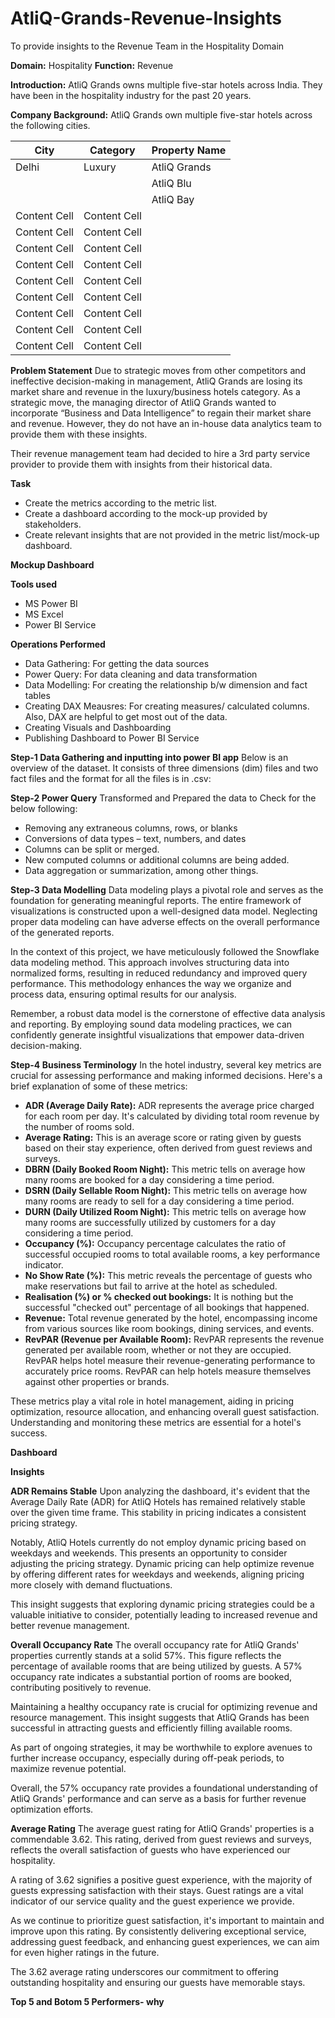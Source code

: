 # AtliQ-Grands-Revenue-Insights
To provide insights to the Revenue Team in the Hospitality Domain

**Domain:** Hospitality
**Function:** Revenue

**Introduction:** 
AtliQ Grands owns multiple five-star hotels across India. They have been in the hospitality industry for the past 20 years. 

**Company Background:** 
AtliQ Grands own multiple five-star hotels across the following cities.

| City          | Category      | Property Name |
| ------------- | ------------- | ------------- |
| Delhi         | Luxury        |  AtliQ Grands |
|               |               |  AtliQ Blu    |
|               |               |  AtliQ Bay    |
| Content Cell  | Content Cell  |               |
| Content Cell  | Content Cell  |               |
| Content Cell  | Content Cell  |               |
| Content Cell  | Content Cell  |               |
| Content Cell  | Content Cell  |               |
| Content Cell  | Content Cell  |               |
| Content Cell  | Content Cell  |               |
| Content Cell  | Content Cell  |               |
| Content Cell  | Content Cell  |               |

**Problem Statement**
Due to strategic moves from other competitors and ineffective decision-making in management, AtliQ Grands are losing its market share and revenue in the luxury/business hotels category. As a strategic move, the managing director of AtliQ Grands wanted to incorporate “Business and Data Intelligence” to regain their market share and revenue. However, they do not have an in-house data analytics team to provide them with these insights. 

Their revenue management team had decided to hire a 3rd party service provider to provide them with insights from their historical data.

**Task**
* Create the metrics according to the metric list.
* Create a dashboard according to the mock-up provided by stakeholders.
* Create relevant insights that are not provided in the metric list/mock-up dashboard.

**Mockup Dashboard**


**Tools used**
* MS Power BI
* MS Excel
* Power BI Service

**Operations Performed**
* Data Gathering: For getting the data sources
* Power Query: For data cleaning and data transformation
* Data Modelling: For creating the relationship b/w dimension and fact tables
* Creating DAX Meausres: For creating measures/ calculated columns. Also, DAX are helpful to get most out of the data.
* Creating Visuals and Dashboarding
* Publishing Dashboard to Power BI Service

**Step-1 Data Gathering and inputting into power BI app**
Below is an overview of the dataset. It consists of three dimensions (dim) files and two fact files and the format for all the files is in .csv:


**Step-2 Power Query**
Transformed and Prepared the data to Check for the below following:

* Removing any extraneous columns, rows, or blanks
* Conversions of data types – text, numbers, and dates
* Columns can be split or merged.
* New computed columns or additional columns are being added.
* Data aggregation or summarization, among other things.

**Step-3 Data Modelling**
Data modeling plays a pivotal role and serves as the foundation for generating meaningful reports. 
The entire framework of visualizations is constructed upon a well-designed data model. Neglecting proper data modeling can have adverse effects on the overall performance of the generated reports.

In the context of this project, we have meticulously followed the Snowflake data modeling method. This approach involves structuring data into normalized forms, resulting in reduced redundancy and improved query performance. This methodology enhances the way we organize and process data, ensuring optimal results for our analysis.

Remember, a robust data model is the cornerstone of effective data analysis and reporting. By employing sound data modeling practices, we can confidently generate insightful visualizations that empower data-driven decision-making.

**Step-4 Business Terminology**
In the hotel industry, several key metrics are crucial for assessing performance and making informed decisions. Here's a brief explanation of some of these metrics:

* **ADR (Average Daily Rate):** ADR represents the average price charged for each room per day. It's calculated by dividing total room revenue by the number of rooms sold.
* **Average Rating:** This is an average score or rating given by guests based on their stay experience, often derived from guest reviews and surveys.
* **DBRN (Daily Booked Room Night):** This metric tells on average how many rooms are booked for a day considering a time period.
* **DSRN (Daily Sellable Room Night):** This metric tells on average how many rooms are ready to sell for a day considering a time period.
* **DURN (Daily Utilized Room Night):** This metric tells on average how many rooms are successfully utilized by customers for a day considering a time period.
* **Occupancy (%):** Occupancy percentage calculates the ratio of successful occupied rooms to total available rooms, a key performance indicator.
* **No Show Rate (%):** This metric reveals the percentage of guests who make reservations but fail to arrive at the hotel as scheduled.
* **Realisation (%) or % checked out bookings:** It is nothing but the successful "checked out" percentage of all bookings that happened.
* **Revenue:** Total revenue generated by the hotel, encompassing income from various sources like room bookings, dining services, and events.
* **RevPAR (Revenue per Available Room):** RevPAR represents the revenue generated per available room, whether or not they are occupied. RevPAR helps hotel measure their revenue-generating performance to accurately price rooms. RevPAR can help hotels measure themselves against other properties or brands.

These metrics play a vital role in hotel management, aiding in pricing optimization, resource allocation, and enhancing overall guest satisfaction. Understanding and monitoring these metrics are essential for a hotel's success.

**Dashboard**

**Insights**

**ADR Remains Stable**
Upon analyzing the dashboard, it's evident that the Average Daily Rate (ADR) for AtliQ Hotels has remained relatively stable over the given time frame. This stability in pricing indicates a consistent pricing strategy.

Notably, AtliQ Hotels currently do not employ dynamic pricing based on weekdays and weekends. This presents an opportunity to consider adjusting the pricing strategy. Dynamic pricing can help optimize revenue by offering different rates for weekdays and weekends, aligning pricing more closely with demand fluctuations.

This insight suggests that exploring dynamic pricing strategies could be a valuable initiative to consider, potentially leading to increased revenue and better revenue management.

**Overall Occupancy Rate**
The overall occupancy rate for AtliQ Grands' properties currently stands at a solid 57%. This figure reflects the percentage of available rooms that are being utilized by guests. A 57% occupancy rate indicates a substantial portion of rooms are booked, contributing positively to revenue.

Maintaining a healthy occupancy rate is crucial for optimizing revenue and resource management. This insight suggests that AtliQ Grands has been successful in attracting guests and efficiently filling available rooms.

As part of ongoing strategies, it may be worthwhile to explore avenues to further increase occupancy, especially during off-peak periods, to maximize revenue potential.

Overall, the 57% occupancy rate provides a foundational understanding of AtliQ Grands' performance and can serve as a basis for further revenue optimization efforts.

**Average Rating**
The average guest rating for AtliQ Grands' properties is a commendable 3.62. This rating, derived from guest reviews and surveys, reflects the overall satisfaction of guests who have experienced our hospitality.

A rating of 3.62 signifies a positive guest experience, with the majority of guests expressing satisfaction with their stays. Guest ratings are a vital indicator of our service quality and the guest experience we provide.

As we continue to prioritize guest satisfaction, it's important to maintain and improve upon this rating. By consistently delivering exceptional service, addressing guest feedback, and enhancing guest experiences, we can aim for even higher ratings in the future.

The 3.62 average rating underscores our commitment to offering outstanding hospitality and ensuring our guests have memorable stays.

**Top 5 and Botom 5 Performers- why**


